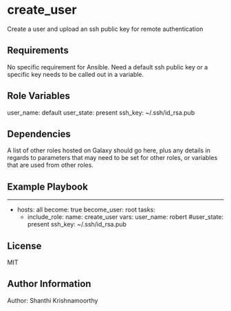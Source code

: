 create_user
===========

Create a user and upload an ssh public key for remote authentication

Requirements
------------

No specific requirement for Ansible.
Need a default ssh public key or a specific key needs to be called out in a variable.

Role Variables
--------------

user_name: default
user_state: present
ssh_key: ~/.ssh/id_rsa.pub

Dependencies
------------

A list of other roles hosted on Galaxy should go here, plus any details in regards to parameters that may need to be set for other roles, or variables that are used from other roles.

Example Playbook
----------------

---
- hosts: all
  become: true
  become_user: root
  tasks:
     - include_role:
         name: create_user
       vars:
         user_name: robert
         #user_state: present
         ssh_key: ~/.ssh/id_rsa.pub

License
-------

MIT

Author Information
------------------

Author: Shanthi Krishnamoorthy
